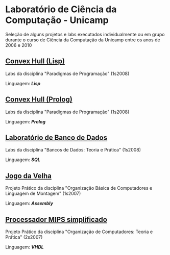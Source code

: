 # Laboratório de Ciência da Computação - Unicamp
Seleção de alguns projetos e labs executados individualmente ou em grupo durante o curso de Ciência da Computação da Unicamp entre os anos de 2006 e 2010

## [Convex Hull (Lisp)](https://github.com/HaraldoFilho/CS-Labs_Unicamp/tree/master/Labs-LISP)
Labs da disciplina "Paradigmas de Programação" (1s2008)

Linguagem: **_Lisp_**

## [Convex Hull (Prolog)](https://github.com/HaraldoFilho/CS-Labs_Unicamp/tree/master/Labs-Prolog)
Labs da disciplina "Paradigmas de Programação" (1s2008)

Linguagem: **_Prolog_**

## [Laboratório de Banco de Dados](https://github.com/HaraldoFilho/CS-Labs_Unicamp/tree/master/Labs-SQL)
Labs da disciplina "Bancos de Dados: Teoria e Prática" (1s2008)

Linguagem: **_SQL_**

## [Jogo da Velha](https://github.com/HaraldoFilho/CS-Labs_Unicamp/tree/master/Proj-Assembly)
Projeto Prático da disciplina "Organização Básica de Computadores e Linguagem de Montagem" (1s2007)

Linguagem: **_Assembly_**

## [Processador MIPS simplificado](https://github.com/HaraldoFilho/CS-Labs_Unicamp/tree/master/Proj-VHDL)
Projeto Prático da disciplina "Organização de Computadores: Teoria e Prática" (2s2007)

Linguagem: **_VHDL_**


